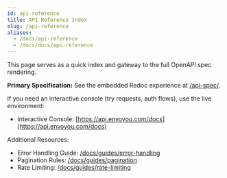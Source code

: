 ```yaml
---
id: api-reference
title: API Reference Index
slug: /api-reference
aliases:
  - /docs/api-reference
  - /docs/docs/api-reference
---
```


This page serves as a quick index and gateway to the full OpenAPI spec rendering.

**Primary Specification:** See the embedded Redoc experience at [/api-spec/](/api-spec/).

If you need an interactive console (try requests, auth flows), use the live environment:

- Interactive Console: [https://api.envoyou.com/docs](https://api.envoyou.com/docs)

Additional Resources:
- Error Handling Guide: [/docs/guides/error-handling](/docs/guides/error-handling)
- Pagination Rules: [/docs/guides/pagination](/docs/guides/pagination)
- Rate Limiting: [/docs/guides/rate-limiting](/docs/guides/rate-limiting)
